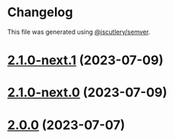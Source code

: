 # Changelog

This file was generated using [@jscutlery/semver](https://github.com/jscutlery/semver).

# [2.1.0-next.1](https://git.whc.fyi/WillowHayward/lipwig/compare/v2.1.0-next.0...v2.1.0-next.1) (2023-07-09)



# [2.1.0-next.0](https://git.whc.fyi/WillowHayward/lipwig/compare/v2.0.0...v2.1.0-next.0) (2023-07-09)



# [2.0.0](https://git.whc.fyi/WillowHayward/lipwig/compare/v1.99.1-next.3...v2.0.0) (2023-07-07)
